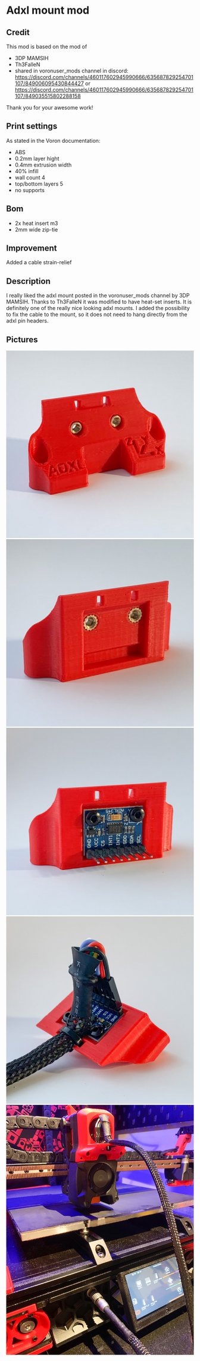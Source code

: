 # Adxl mount mod
## Credit
This mod is based on the mod of
* 3DP MAMSIH
* Th3FalleN
* shared in voronuser_mods channel in discord: https://discord.com/channels/460117602945990666/635687829254701107/849006095430844427 or https://discord.com/channels/460117602945990666/635687829254701107/849035515802288158

Thank you for your awesome work!
## Print settings
As stated in the Voron documentation:
* ABS
* 0.2mm layer hight
* 0.4mm extrusion width
* 40% infill
* wall count 4
* top/bottom layers 5
* no supports
## Bom
* 2x heat insert m3
* 2mm wide zip-tie
## Improvement
Added a cable strain-relief
## Description
I really liked the adxl mount posted in the voronuser_mods channel by 3DP MAMSIH. Thanks to Th3FalleN it was modified to have  heat-set inserts. It is definitely one of the really nice looking adxl mounts. I added the possibility to fix the cable to the mount, so it does not need to hang directly from the adxl pin headers.

## Pictures
![Adxl mount](img/adxl_img_0.jpg)
![Adxl mount](img/adxl_img_1.jpg)
![Adxl mount](img/adxl_img_2.jpg)
![Adxl mount](img/adxl_img_3.jpg)
![Adxl mount](img/adxl_mounted.jpg)
